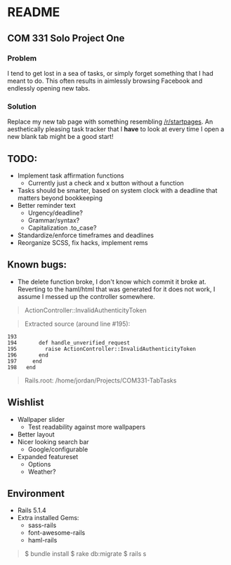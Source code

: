 # README

## COM 331 Solo Project One
### Problem
I tend to get lost in a sea of tasks, or simply forget something that I had meant to do. This often results in aimlessly browsing Facebook and endlessly opening new tabs.

### Solution
Replace my new tab page with something resembling [/r/startpages](https://www.reddit.com/r/startpages). An aesthetically pleasing task tracker that I **have** to look at every time I open a new blank tab might be a good start!

## TODO:
* Implement task affirmation functions
  * Currently just a check and x button without a function
* Tasks should be smarter, based on system clock with a deadline that matters beyond bookkeeping
* Better reminder text
  * Urgency/deadline?
  * Grammar/syntax?
  * Capitalization .to_case?
* Standardize/enforce timeframes and deadlines
* Reorganize SCSS, fix hacks, implement rems

## Known bugs:

* The delete function broke, I don't know which commit it broke at. Reverting to the haml/html that was generated for it does not work, I assume I messed up the controller somewhere.
>ActionController::InvalidAuthenticityToken

>Extracted source (around line #195):

```
193
194       def handle_unverified_request
195         raise ActionController::InvalidAuthenticityToken
196       end
197     end
198   end
```
>Rails.root: /home/jordan/Projects/COM331-TabTasks

## Wishlist
* Wallpaper slider
  * Test readability against more wallpapers
* Better layout
* Nicer looking search bar
  * Google/configurable
* Expanded featureset
  * Options
  * Weather?


## Environment
* Rails 5.1.4
* Extra installed Gems:
  * sass-rails
  * font-awesome-rails
  * haml-rails

>$ bundle install
>$ rake db:migrate
>$ rails s
